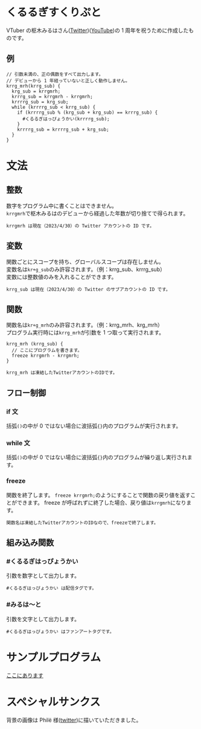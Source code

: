 # くるるぎすくりぷと

VTuber の枢木みるはさん([Twitter](https://twitter.com/krrgmrh))([YouTube](https://www.youtube.com/c/KururugiMiruha))の 1 周年を祝うために作成したものです。

## 例

```
// 引数未満の、正の偶数をすべて出力します。
// デビューから 1 年経っていないと正しく動作しません。
krrg_mrh(krrg_sub) {
  krg_sub = krrgmrh;
  krrrg_sub = krrgmrh - krrgmrh;
  krrrrg_sub = krg_sub;
  while (krrrrg_sub < krrg_sub) {
    if (krrrrg_sub % (krg_sub + krg_sub) == krrrg_sub) {
      #くるるぎはっぴょうかい(krrrrg_sub);
    }
    krrrrg_sub = krrrrg_sub + krg_sub;
  }
}
```

# 文法

## 整数

数字をプログラム中に書くことはできません。  
`krrgmrh`で枢木みるはのデビューから経過した年数が切り捨てで得られます。

```text
krrgmrh は現在（2023/4/30）の Twitter アカウントの ID です。
```

## 変数

関数ごとにスコープを持ち、グローバルスコープは存在しません。  
変数名は`kr+g_sub`のみ許容されます。（例：krrg_sub、krrrg_sub）  
変数には整数値のみを入れることができます。

```text
krrg_sub は現在（2023/4/30）の Twitter のサブアカウントの ID です。
```

## 関数

関数名は`kr+g_mrh`のみ許容されます。（例：krrg_mrh、krg_mrh）  
プログラム実行時には`krrg_mrh`が引数を 1 つ取って実行されます。

```
krrg_mrh (krrg_sub) {
  // ここにプログラムを書きます。
  freeze krrgmrh - krrgmrh;
}
```

```text
krrg_mrh は凍結したTwitterアカウントのIDです。
```

## フロー制御

### if 文

括弧`()`の中が 0 ではない場合に波括弧`{}`内のプログラムが実行されます。

### while 文

括弧`()`の中が 0 ではない場合に波括弧`{}`内のプログラムが繰り返し実行されます。

### freeze

関数を終了します。
`freeze krrgmrh;`のようにすることで関数の戻り値を返すことができます。
freeze が呼ばれずに終了した場合、戻り値は`krrgmrh`になります。

```text
関数名は凍結したTwitterアカウントのIDなので、freezeで終了します。
```

## 組み込み関数

### #くるるぎはっぴょうかい

引数を数字として出力します。

```text
#くるるぎはっぴょうかい は配信タグです。
```

### #みるは〜と

引数を文字として出力します。

```text
#くるるぎはっぴょうかい はファンアートタグです。
```

# サンプルプログラム

[ここにあります](https://github.com/HauntedMirror/krrg-script/tree/main/examples)

# スペシャルサンクス

背景の画像は Philё 様([twitter](https://twitter.com/Philerbel531))に描いていただきました。
